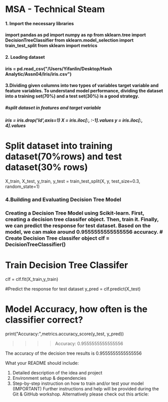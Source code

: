 # MSA - Technical Steam

<h4> 1. Import the necessary libraries<h4/>
import pandas as pd 
import numpy as np
from sklearn.tree import DecisionTreeClassifier  
from sklearn.model_selection import train_test_split 
from sklearn import metrics 
	
<h4>2. Loading dataset <h4/>
iris = pd.read_csv("/Users/Yifanlin/Desktop/Hash Analytic/Assn04/Iris/iris.csv")

<h4>3.Dividing given columns into two types of variables target variable and feature variables. To understand model performance, dividing the dataset into a training set(70%) and a test set(30%) is a good strategy. <h4/>
<h5> #split dataset in features and target variable <h5>
<h5> iris = iris.drop('Id',axis=1)
X = iris.iloc[:, :-1].values
y = iris.iloc[:, 4].values <h5>

# Split dataset into training dataset(70%rows) and test dataset(30% rows)
X_train, X_test, y_train, y_test = train_test_split(X, y, test_size=0.3, random_state=1)

<h3>4.Building  and Evaluating Decision Tree Model<h3/>
Creating a Decision Tree Model using Scikit-learn. First, creating a decision tree classifer object. Then, train it. Finally, we can predict the response for test dataset. Based on the model, we can make around 0.9555555555555556 accuracy.
# Create Decision Tree classifer object
clf = DecisionTreeClassifier()

# Train Decision Tree Classifer
clf = clf.fit(X_train,y_train)

#Predict the response for test dataset
y_pred = clf.predict(X_test)

# Model Accuracy, how often is the classifier correct?
print("Accuracy:",metrics.accuracy_score(y_test, y_pred))

>>>> Accuracy: 0.9555555555555556
	
The accuracy of the decision tree results is 0.9555555555555556


What your README should include: 
1.	Detailed description of the idea and project
2.	Environment setup & dependencies 
3.	Step-by-step instruction on how to train and/or test your model (IMPORTANT) 
Further instructions and help will be provided during the Git & GitHub workshop. 
Alternatively please check out this article: 


